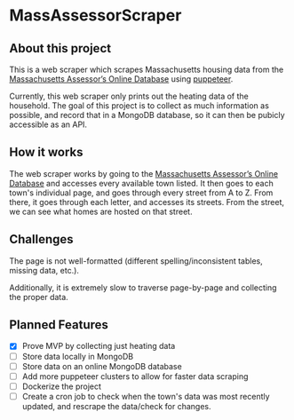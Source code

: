# MassAssessorScraper

## About this project
This is a web scraper which scrapes Massachusetts housing data from the 
[Massachusetts Assessor’s Online Database](https://www.vgsi.com/massachusetts-online-database/) using [puppeteer](https://github.com/puppeteer/puppeteer).

Currently, this web scraper only prints out the heating data of the household. 
The goal of this project is to collect as much information as possible, and record that in a MongoDB database, so it can then be pubicly accessible as an API.

## How it works
The web scraper works by going to the [Massachusetts Assessor’s Online Database](https://www.vgsi.com/massachusetts-online-database/)
and accesses every available town listed. It then goes to each town's individual page, and goes through every street from A to Z. From there, it goes through each letter, and accesses its streets.
From the street, we can see what homes are hosted on that street.

## Challenges
The page is not well-formatted (different spelling/inconsistent tables, missing data, etc.). 

Additionally, it is extremely slow to traverse page-by-page and collecting the proper data. 

## Planned Features
- [x] Prove MVP by collecting just heating data
- [ ] Store data locally in MongoDB
- [ ] Store data on an online MongoDB database
- [ ] Add more puppeteer clusters to allow for faster data scraping
- [ ] Dockerize the project
- [ ] Create a cron job to check when the town's data was most recently updated, and rescrape the data/check for changes.
